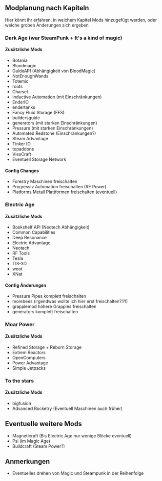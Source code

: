 ## Modplanung nach Kapiteln
Hier könnt ihr erfahren, in welchem Kapitel Mods hinzugefügt werden, oder welche groben Änderungen sich ergeben

### Dark Age (war SteamPunk + It's a kind of magic)
#### Zusätzliche Mods
* Botania
* Bloodmagic
* GuideAPI (Abhängigkeit von BloodMagic)
* NotEnoughWands
* Totemic
* roots
* Charset
* Inductive Automation (mit Einschränkungen)
* EnderIO
* endertanks
* Fancy Fluid Storage (FFS)
* buildersguide
* generators (mit starken Einschränkungen)
* Pressure (mit starken Einschränkungen)
* Automated Redstone (Einschränkungen?)
* Steam Advantage
* Tinker IO
* topaddons
* ViesCraft
* Eventuell Storage Network

#### Config Changes
* Forestry Maschinen freischalten
* Progressiv Automation freischalten (RF Power)
* Platforms Metall Plattformen freischalten (eventuell)

### Electric Age
#### Zusätzliche Mods
* Bookshelf API (Neotech Abhängigkeit)
* Common Capabilities
* Deep Resonance
* Electric Advantage
* Neotech
* RF Tools
* Tesla
* TIS-3D
* woot
* XNet

#### Config Änderungen
* Pressure Pipes komplett freischalten
* morebees (irgendwas wollte ich hier erst freischalten?!?!)
* grapplemod höhere Grapples freischalten
* generators komplett freischalten

### Moar Power
#### Zusätzliche Mods
* Refined Storage + Reborn Storage
* Extrem Reactors
* OpenComputers
* Power Advantage
* Simple Jetpacks

### To the stars
#### Zusätzliche Mods
* bigfusion
* Advanced Rocketry (Eventuell Maschinen auch früher)

## Eventuelle weitere Mods
* Magneticraft (Bis Electric Age nur wenige Blöcke eventuell)
* Psi (im Magic Age)
* Buildcraft (Steam Power?)

## Anmerkungen
* Eventuelles drehen von Magic und Steampunk in der Reihenfolge
